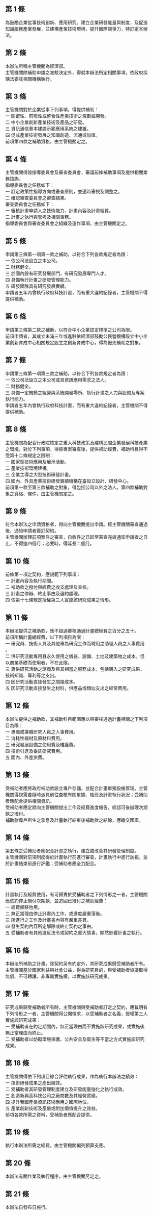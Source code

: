 第 1 條
-------
為鼓勵企業從事技術創新、應用研究、建立企業研發能量與制度，及促進  
知識服務產業發展，並建構產業技術環境，提升國際競爭力，特訂定本辦  
法。

第 2 條
-------
本辦法所稱主管機關為經濟部。  
主管機關除補助申請之准駁決定外，得就本辦法所定相關事項，依政府採  
購法委託相關機構執行。

第 3 條
-------
主管機關對於企業從事下列事項，得提供補助：  
一  關鍵性、前瞻性或整合性產業技術之規劃或開發。  
二  中小企業創新產業技術及產品之研發。  
三  資訊通信基本建設示範應用系統之建置。  
四  促成產業技術發展之知識創造、流通或加值。  
前項第四款之補助資格，由主管機關定之。

第 4 條
-------
主管機關得設指導委員會及審查委員會，審議前條補助事項及提供相關業  
務諮詢。  
指導委員會之任務如下：  
一  訂定政策性指導方向或審查原則，並適時審視及調整之。  
二  確認審查委員會之審查結果。  
審查委員會之任務如下：  
一  審核計畫申請人之技術能力、計畫內容及計畫經費。  
二  計畫之執行與管考及相關事務。  
指導委員會與審查委員會之組織及運作事項，由主管機關定之。

第 5 條
-------
申請第三條第一項第一款之補助，以符合下列各款規定者為限：  
一  依公司法設立之本公司。  
二  財務健全。  
三  於國內設有研究發展部門，有研究發展專門人才。  
四  具備執行計畫之研發管理能力。  
五  研發團隊具有研究發展實績。  
申請者五年內曾執行政府科技計畫，而有重大違約紀錄者，主管機關不得  
提供補助。

第 6 條
-------
申請第三條第二款之補助，以符合中小企業認定標準之公司為限。  
前項申請者，其成立未滿三年或進駐依經濟部鼓勵公民營機構設立中小企  
業創新育成中心相關規定設立之創新育成中心，得為優先補助之對象。

第 7 條
-------
申請第三條第一項第三款之補助，以符合下列各款規定者為限：  
一  依公司法設立之本公司或具資訊應用需求之法人。  
二  財務健全。  
三  具備一定規模之經營與系統開發場所、執行計畫之人力與設備及專案  
    執行能力。  
申請者五年內曾執行政府科技計畫，而有重大違約紀錄者，主管機關不得  
提供補助。

第 8 條
-------
主管機關為配合行政院核定之重大科技政策及建構民間企業發展科技產業  
之環境，對於下列事項，得經專案審查後，提供補助經費，補助科目得不  
受第十二條規定之限制：  
一  國家型技術應用及展示活動。  
二  產業技術環境建構。  
三  企業主導之大型技術研發計畫。  
四  國內、外具產業技術研發實績機構在臺設立設計、研發中心。  
前項第一款至第三款補助之對象，得包括公司以外之法人。第四款補助對  
象之資格、條件，由主管機關定之。

第 9 條
-------
符合本辦法之申請資格者，得向主管機關提出申請。經主管機關審查通過  
後，通知申請者簽訂契約。  
主管機關辦理前項案件之審查，自收件之日起至審查完竣通知申請者之日  
止，不得逾四個月；必要時，得延長二個月。

第 10 條
--------
前條第一項之契約，應規範下列事項：  
一  計畫內容及執行期間。  
二  補助款之撥付與經費之收支處理及查核。  
三  計畫之停辦、終止事由及違約處理。  
四  依第十七條規定授權第三人實施該研究成果之情形。

第 11 條
--------
本辦法提供之補助款，應不超過審核通過計畫總經費之百分之五十。  
前項所稱計畫總經費，以下列項目為限：  
一  研究員、技術人員及其他專為研究工作而聘用之助理人員之人事費用  
    。  
二  供研究活動專用且永久使用之儀器、設備、土地及建築物之成本。但  
    以商業基礎而使用者，不在此限。  
三  專供研究活動之諮商及與其相當之服務成本，包括購入之研究成果，  
    技術知識、專利等之支出。  
四  因研究活動直接發生之間接成本。  
五  因研究活動直接發生之材料，供應品或類似支出之經常費用。

第 12 條
--------
本辦法提供之補助款，其補助科目範圍應以與審核通過計畫相關之下列項  
目為限：  
一  專職或兼職研究人員之人事費用。  
二  消耗性器材及原材料費用。  
三  研究發展設備之使用費及維護費。  
四  技術引進及委託研究費用。  
五  國內、外差旅費。

第 13 條
--------
受補助者應將政府補助款設立專戶存儲，並配合計畫單獨設帳管理。主管  
機關得視需要隨時派員前往查核有關單據、帳冊及計畫執行狀況；受補助  
者應配合提供相關資訊。  
受補助者應定期向主管機關提出工作及經費進度報告，經認可後辦理次期  
款之撥付。  
補助款專戶所生之孳息及計畫執行結束後補助款之結餘，應繳交國庫。

第 14 條
--------
第五條之受補助者應配合計畫之執行，建立或改善其研發管理制度。  
主管機關對前項制度得於計畫執行前進行審查，計畫執行中進行訪視，並  
於計畫結束前進行評鑑；受補助者應全力配合。

第 15 條
--------
計畫執行及經費使用，有可歸責於受補助者之下列情形之一者，主管機關  
應依約停止撥付次期款，並追回已撥付之補助經費：  
一  經費挪移他用。  
二  無正當理由停止計畫內工作，或進度嚴重落後。  
三  所進行之工作及計畫書內容有嚴重差異。  
四  發生契約內容所定解除或終止契約之事由。  
五  受補助者有其他違反法令或契約之重大情事，顯然影響計畫之執行。

第 16 條
--------
本辦法所補助之計畫，除契約另有約定外，其研究成果歸受補助者所有。  
主管機關基於國家利益與社會公益，得為研究目的，與受補助者協議取得  
無償、不可轉讓、非專屬實施權，以實施該研究成果。

第 17 條
--------
研究成果歸受補助者所有時，主管機關與受補助者訂定之契約，應載明有  
下列情形之一者，主管機關得公開徵求，以受補助者之名義，授權第三人  
實施該研究成果：  
一  受補助者在約定期間內，無正當理由而不實施該研究成果，或實施後  
    無正當理由而終止。  
二  受補助者以妨礙環境保護、公共安全及衛生等不當之方式實施該研究  
    成果。

第 18 條
--------
主管機關得依下列項目綜合評估執行成果，作為執行本辦法之績效：  
一  技術研發成果之產出績效。  
二  受補助者其研發管理制度建立及研發能量強化之執行成效。  
三  創造新興高科技公司之廠商數及其經營實績。  
四  提升我國產業資訊技術應用之國際地位。  
五  產業創新技術及產值或附加價值提升之效益。  
前項各款所需之資料，受補助者應配合提供。

第 19 條
--------
執行本辦法所需之經費，由主管機關編列預算支應。

第 20 條
--------
本辦法有關作業及執行程序，由主管機關另定之。

第 21 條
--------
本辦法自發布日施行。

